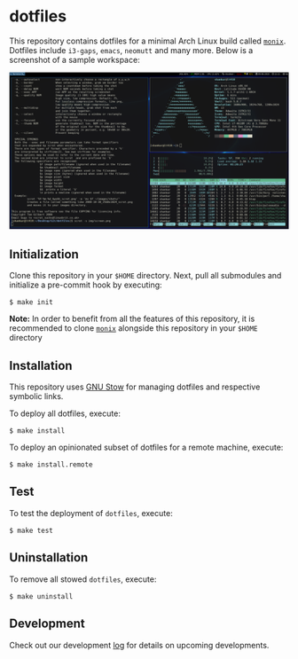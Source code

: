 # dotfiles

This repository contains dotfiles for a minimal Arch Linux build called [`monix`](https://github.com/atreyasha/monix). Dotfiles include `i3-gaps`, `emacs`, `neomutt` and many more. Below is a screenshot of a sample workspace:

<p align="center">
<img src="./docs/screenshot.png" width="700">
</p>

## Initialization

Clone this repository in your `$HOME` directory. Next, pull all submodules and initialize a pre-commit hook by executing:

```
$ make init
```

**Note:** In order to benefit from all the features of this repository, it is recommended to clone [`monix`](https://github.com/atreyasha/monix) alongside this repository in your `$HOME` directory

## Installation

This repository uses [GNU Stow](https://www.gnu.org/software/stow/) for managing dotfiles and respective symbolic links.

To deploy all dotfiles, execute:

```
$ make install
```

To deploy an opinionated subset of dotfiles for a remote machine, execute:

```
$ make install.remote
```

## Test

To test the deployment of `dotfiles`, execute:

```
$ make test
```

## Uninstallation

To remove all stowed `dotfiles`, execute:

```
$ make uninstall
```

## Development

Check out our development [log](./docs/develop.md) for details on upcoming developments.

<!--  LocalWords:  dotfiles img src png dotfile
 -->
